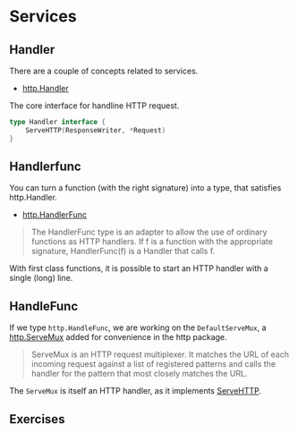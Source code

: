 # Services

## Handler

There are a couple of concepts related to services.

* [http.Handler](https://golang.org/pkg/net/http/#Handler)

The core interface for handline HTTP request.

```go
type Handler interface {
    ServeHTTP(ResponseWriter, *Request)
}
```

## Handlerfunc

You can turn a function (with the right signature) into a type, that satisfies
http.Handler.

* [http.HandlerFunc](https://golang.org/pkg/net/http/#HandlerFunc)

> The HandlerFunc type is an adapter to allow the use of ordinary functions as
> HTTP handlers. If f is a function with the appropriate signature,
> HandlerFunc(f) is a Handler that calls f.

With first class functions, it is possible to start an HTTP handler with a
single (long) line.

## HandleFunc

If we type `http.HandleFunc`, we are working on the `DefaultServeMux`, a
[http.ServeMux](https://golang.org/pkg/net/http/#ServeMux) added for convenience
in the http package.

> ServeMux is an HTTP request multiplexer. It matches the URL of each incoming
> request against a list of registered patterns and calls the handler for the
> pattern that most closely matches the URL.

The `ServeMux` is itself an HTTP handler, as it implements
[ServeHTTP](https://golang.org/pkg/net/http/#ServeMux.ServeHTTP).




## Exercises

